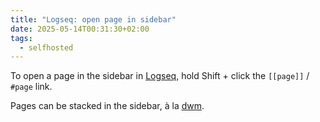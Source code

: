 ```yaml
---
title: "Logseq: open page in sidebar"
date: 2025-05-14T00:31:30+02:00
tags:
  - selfhosted
---
```


To open a page in the sidebar in [Logseq](https://logseq.com/), hold Shift +
click the `[[page]]` / `#page` link.

Pages can be stacked in the sidebar, à la [dwm](https://dwm.suckless.org/).
